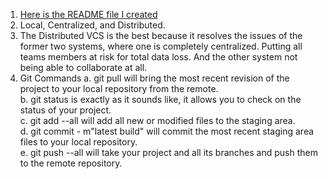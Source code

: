 1. [Here is the README file I created](../../README.md)  
2. Local, Centralized, and Distributed.  
3. The Distributed VCS is the best because it resolves the issues of the former two systems, where one is completely centralized. Putting all teams members at risk for total data loss. And the other system not being able to collaborate at all.
4. Git Commands
a.  git pull will bring the most recent revision of the project to your local repository from the remote.   
b.  git status is exactly as it sounds like, it allows you to check on the status of your project.  
c.  git add --all will add all new or modified files to the staging area.   
d.  git commit - m"latest build" will commit the most recent staging area files to your local repository.  
e. git push --all will take your project and all its branches and push them to the remote repository.
